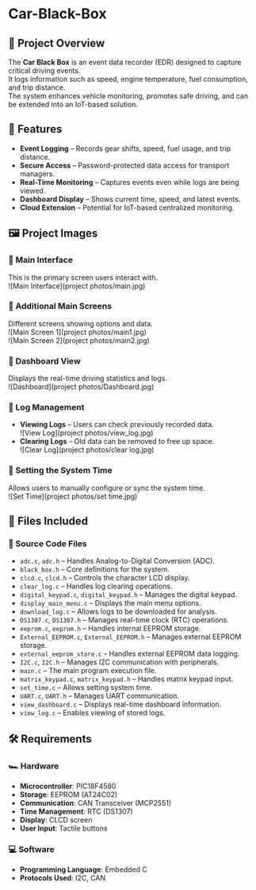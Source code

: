# Car-Black-Box
 
## 📌 Project Overview  
The **Car Black Box** is an event data recorder (EDR) designed to capture critical driving events.  
It logs information such as speed, engine temperature, fuel consumption, and trip distance.  
The system enhances vehicle monitoring, promotes safe driving, and can be extended into an IoT-based solution.  

## 🚀 Features  
- **Event Logging** – Records gear shifts, speed, fuel usage, and trip distance.  
- **Secure Access** – Password-protected data access for transport managers.  
- **Real-Time Monitoring** – Captures events even while logs are being viewed.  
- **Dashboard Display** – Shows current time, speed, and latest events.  
- **Cloud Extension** – Potential for IoT-based centralized monitoring.  

## 🖼️ Project Images  

### 📌 Main Interface  
This is the primary screen users interact with.  
![Main Interface](project photos/main.jpg)  

### 📌 Additional Main Screens  
Different screens showing options and data.  
![Main Screen 1](project photos/main1.jpg)  
![Main Screen 2](project photos/main2.jpg)  

### 📌 Dashboard View  
Displays the real-time driving statistics and logs.  
![Dashboard](project photos/Dashboard.jpg)  

### 📌 Log Management  
- **Viewing Logs** – Users can check previously recorded data.  
  ![View Log](project photos/view_log.jpg)  
- **Clearing Logs** – Old data can be removed to free up space.  
  ![Clear Log](project photos/clear log.jpg)  

### 📌 Setting the System Time  
Allows users to manually configure or sync the system time.  
![Set Time](project photos/set time.jpg)  

## 📂 Files Included  

### 📜 Source Code Files  
- `adc.c`, `adc.h` – Handles Analog-to-Digital Conversion (ADC).  
- `black_box.h` – Core definitions for the system.  
- `clcd.c`, `clcd.h` – Controls the character LCD display.  
- `clear_log.c` – Handles log clearing operations.  
- `digital_keypad.c`, `digital_keypad.h` – Manages the digital keypad.  
- `display_main_menu.c` – Displays the main menu options.  
- `download_log.c` – Allows logs to be downloaded for analysis.  
- `DS1307.c`, `DS1307.h` – Manages real-time clock (RTC) operations.  
- `eeprom.c`, `eeprom.h` – Handles internal EEPROM storage.  
- `External_EEPROM.c`, `External_EEPROM.h` – Manages external EEPROM storage.  
- `external_eeprom_store.c` – Handles external EEPROM data logging.  
- `I2C.c`, `I2C.h` – Manages I2C communication with peripherals.  
- `main.c` – The main program execution file.  
- `matrix_keypad.c`, `matrix_keypad.h` – Handles matrix keypad input.  
- `set_time.c` – Allows setting system time.  
- `UART.c`, `UART.h` – Manages UART communication.  
- `view_dashboard.c` – Displays real-time dashboard information.  
- `view_log.c` – Enables viewing of stored logs.  

## 🛠️ Requirements  

### 🏎️ Hardware  
- **Microcontroller**: PIC18F4580  
- **Storage**: EEPROM (AT24C02)  
- **Communication**: CAN Transceiver (MCP2551)  
- **Time Management**: RTC (DS1307)  
- **Display**: CLCD screen  
- **User Input**: Tactile buttons  

### 💻 Software  
- **Programming Language**: Embedded C  
- **Protocols Used**: I2C, CAN  


